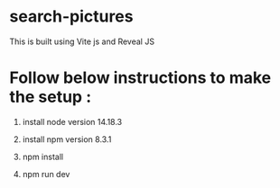 # search-pictures
This is built using Vite js and Reveal JS 

 # Follow below instructions to make the setup : 
1. install node version 14.18.3
2. install npm version 8.3.1

3. npm install

4. npm run dev
